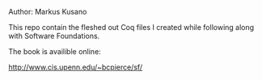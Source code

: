 Author: Markus Kusano

This repo contain the fleshed out Coq files I created while following along
with Software Foundations.

The book is availible online:

http://www.cis.upenn.edu/~bcpierce/sf/
